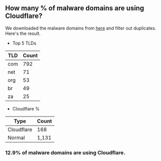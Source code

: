 ## How many % of malware domains are using Cloudflare?


We downloaded the malware domains from [here](https://urlhaus.abuse.ch) and filter out duplicates.
Here's the result.


[//]: # (start replacement)


- Top 5 TLDs

| TLD | Count |
| --- | --- |
| com | 792 |
| net | 71 |
| org | 53 |
| br | 49 |
| za | 25 |


- Cloudflare %

| Type | Count |
| --- | --- |
| Cloudflare | 168 |
| Normal | 1,131 |


### 12.9% of malware domains are using Cloudflare.